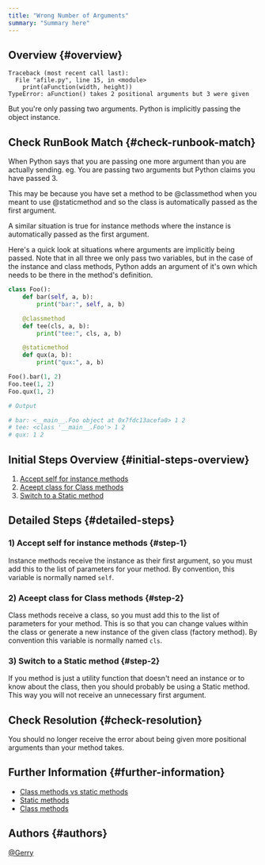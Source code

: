 ```yaml
---
title: "Wrong Number of Arguments"
summary: "Summary here"
---
```


## Overview {#overview}

```
Traceback (most recent call last):
  File "afile.py", line 15, in <module>
    print(aFunction(width, height))
TypeError: aFunction() takes 2 positional arguments but 3 were given
```

But you're only passing two arguments. Python is implicitly passing the object instance.

## Check RunBook Match {#check-runbook-match}

When Python says that you are passing one more argument than you are actually sending. eg. You are passing two arguments but Python claims you have passed 3.

This may be because you have set a method to be @classmethod when you meant to use @staticmethod and so the class is automatically passed as the first argument.

A similar situation is true for instance methods where the instance is automatically passed as the first argument.

Here's a quick look at situations where arguments are implicitly being passed. Note that in all three we only pass two variables, but in the case of the instance and class methods, Python adds an argument of it's own which needs to be there in the method's definition.

```python
class Foo():
    def bar(self, a, b):
        print("bar:", self, a, b)

    @classmethod
    def tee(cls, a, b):
        print("tee:", cls, a, b)

    @staticmethod
    def qux(a, b):
        print("qux:", a, b)

Foo().bar(1, 2)
Foo.tee(1, 2)
Foo.qux(1, 2)

# Output

# bar: <__main__.Foo object at 0x7fdc13acefa0> 1 2
# tee: <class '__main__.Foo'> 1 2
# qux: 1 2
```

## Initial Steps Overview {#initial-steps-overview}

1) [Accept self for instance methods](#step-1)
2) [Aceept class for Class methods](#step-2)
3) [Switch to a Static method](#step-2)

## Detailed Steps {#detailed-steps}

### 1) Accept self for instance methods {#step-1}
Instance methods receive the instance as their first argument, so you must add this to the list of parameters for your method. By convention, this variable is normally named `self`.

### 2) Aceept class for Class methods {#step-2}
Class methods receive a class, so you must add this to the list of parameters for your method. This is so that you can change values within the class or generate a new instance of the given class (factory method). By convention this variable is normally named `cls`.

### 3) Switch to a Static method {#step-2}
If you method is just a utility function that doesn't need an instance or to know about the class, then you should probably be using a Static method. This way you will not receive an unnecessary first argument.

## Check Resolution {#check-resolution}

You should no longer receive the error about being given more positional arguments than your method takes.

## Further Information {#further-information}

* [Class methods vs static methods](https://www.geeksforgeeks.org/class-method-vs-static-method-python/)
* [Static methods](https://docs.python.org/3/library/functions.html#staticmethod)
* [Class methods](https://docs.python.org/3/library/functions.html#classmethod)

## Authors {#authors}

[@Gerry](https://github.com/gerrywastaken)

[//]: # (REFERENCED DOCS)
[//]: # (https://www.geeksforgeeks.org/class-method-vs-static-method-python/)
